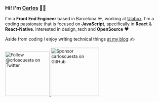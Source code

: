 ### Hi! I'm [Carlos](https://carloscuesta.me) 👋🏼

I'm a **Front End Engineer** based in Barcelona ☀️, working at [Ulabox](https://ulabox.com). I'm a coding passionate that is focused on **JavaScript**, specifically in **React** & **React-Native**. Interested in design, tech and **OpenSource** ❤️

Aside from coding I enjoy writing technical things [at my blog](https://carloscuesta.me/blog) ✍️

<p>
  <a href="https://twitter.com/intent/follow?screen_name=crloscuesta">
    <img src="https://user-images.githubusercontent.com/7629661/87821427-202e0280-c870-11ea-9e38-8c7c74856753.png" width="144" alt="Follow @crloscuesta on Twitter" title="Follow @crloscuesta on Twitter">
  </a>

  <a href="https://github.com/sponsors/carloscuesta">
    <img src="https://user-images.githubusercontent.com/7629661/87821425-1f956c00-c870-11ea-9871-a76f99739501.png" width="156" alt="Sponsor carloscuesta on GitHub" title="Sponsor carloscuesta on GitHub">
  </a>
</p>
